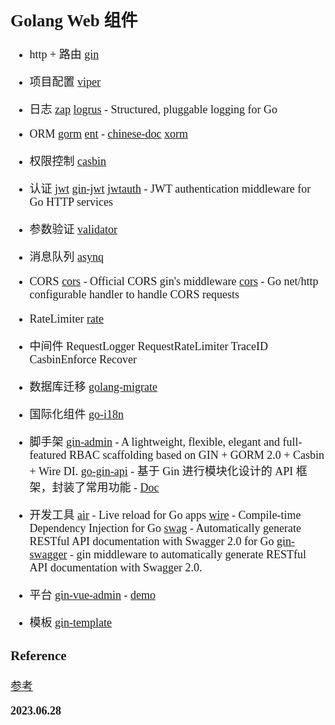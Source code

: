 <font size=4 face='楷体'>

## Golang Web 组件

- http + 路由
  [gin](https://github.com/gin-gonic/gin)
- 项目配置
  [viper](https://github.com/spf13/viper)

- 日志
  [zap](https://github.com/uber-go/zap)
  [logrus](https://github.com/sirupsen/logrus) - Structured, pluggable logging for Go

- ORM
  [gorm](https://github.com/go-gorm/gorm)
  [ent](https://github.com/ent/ent) - [chinese-doc](https://github.com/suyuan32/ent-chinese-doc)
  [xorm](https://gitea.com/xorm/xorm)

- 权限控制
  [casbin](https://github.com/casbin/casbin)

- 认证
  [jwt](https://github.com/golang-jwt/jwt)
  [gin-jwt](https://github.com/appleboy/gin-jwt)
  [jwtauth](https://github.com/go-chi/jwtauth) - JWT authentication middleware for Go HTTP services

- 参数验证
  [validator](https://github.com/go-playground/validator)

- 消息队列
  [asynq](https://github.com/hibiken/asynq)

- CORS
  [cors](https://github.com/gin-contrib/cors) - Official CORS gin's middleware
  [cors](https://github.com/rs/cors) - Go net/http configurable handler to handle CORS requests
- RateLimiter
  [rate](https://golang.org/x/time/rate)
- 中间件
  RequestLogger
  RequestRateLimiter
  TraceID
  CasbinEnforce
  Recover
- 数据库迁移
  [golang-migrate](https://github.com/golang-migrate/migrate)

- 国际化组件
  [go-i18n](https://github.com/nicksnyder/go-i18n)

- 脚手架
  [gin-admin](https://github.com/LyricTian/gin-admin) - A lightweight, flexible, elegant and full-featured RBAC scaffolding based on GIN + GORM 2.0 + Casbin + Wire DI.
  [go-gin-api](https://github.com/xinliangnote/go-gin-api) - 基于 Gin 进行模块化设计的 API 框架，封装了常用功能 - [Doc](https://www.yuque.com/xinliangnote/go-gin-api/ngc3x5)

- 开发工具
  [air](https://github.com/cosmtrek/air) - Live reload for Go apps
  [wire](https://github.com/google/wire) - Compile-time Dependency Injection for Go
  [swag](https://github.com/swaggo/swag) - Automatically generate RESTful API documentation with Swagger 2.0 for Go
  [gin-swagger](https://github.com/swaggo/gin-swagger) - gin middleware to automatically generate RESTful API documentation with Swagger 2.0.

- 平台
  [gin-vue-admin](https://github.com/flipped-aurora/gin-vue-admin) - [demo](https://demo.gin-vue-admin.com/)

- 模板
  [gin-template](https://github.com/songquanpeng/gin-template)

### Reference

[参考](https://www.zhihu.com/question/504946676/answer/2789069514)

**2023.06.28**
